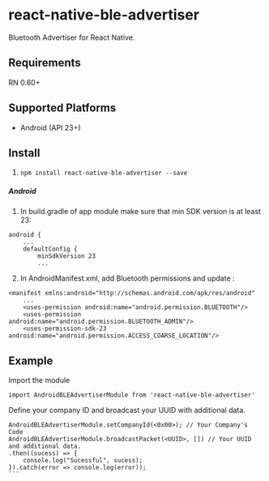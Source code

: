 # react-native-ble-advertiser
Bluetooth Advertiser for React Native. 

## Requirements
RN 0.60+

## Supported Platforms
- Android (API 23+)

## Install

1. ```npm install react-native-ble-advertiser --save```

##### Android

1. In build.gradle of app module make sure that min SDK version is at least 23:
```
android {
    ...
    defaultConfig {
        minSdkVersion 23
        ...       
```

2. In AndroidManifest.xml, add Bluetooth permissions and update <uses-sdk/>:
```
<manifest xmlns:android="http://schemas.android.com/apk/res/android"
    ...
    <uses-permission android:name="android.permission.BLUETOOTH"/>
    <uses-permission android:name="android.permission.BLUETOOTH_ADMIN"/>
    <uses-permission-sdk-23 android:name="android.permission.ACCESS_COARSE_LOCATION"/>
````

## Example

Import the module

```import AndroidBLEAdvertiserModule from 'react-native-ble-advertiser'```

Define your company ID and broadcast your UUID with additional data. 

````
AndroidBLEAdvertiserModule.setCompanyId(<0x00>); // Your Company's Code
AndroidBLEAdvertiserModule.broadcastPacket(<UUID>, []) // Your UUID and additional data. 
.then((sucess) => {
    console.log("Sucessful", sucess);
}).catch(error => console.log(error));
```
